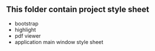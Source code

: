 ## This folder contain project style sheet
- bootstrap
- highlight
- pdf viewer
- application main window style sheet